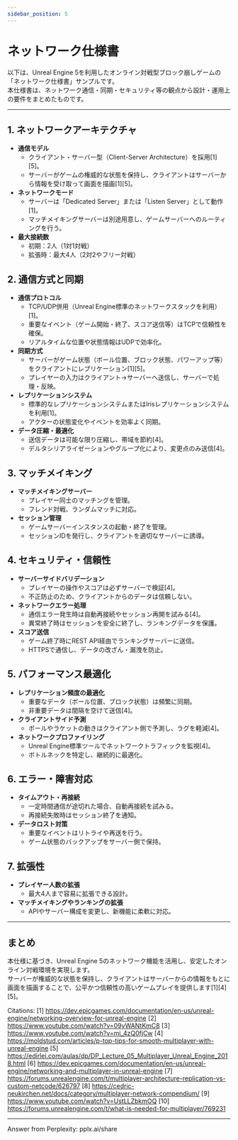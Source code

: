 ```yaml
---
sidebar_position: 5
---
```


# ネットワーク仕様書

以下は、Unreal Engine 5を利用したオンライン対戦型ブロック崩しゲームの「ネットワーク仕様書」サンプルです。  
本仕様書は、ネットワーク通信・同期・セキュリティ等の観点から設計・運用上の要件をまとめたものです。

---

## 1. ネットワークアーキテクチャ

- **通信モデル**  
  - クライアント・サーバー型（Client-Server Architecture）を採用[1][5]。
  - サーバーがゲームの権威的な状態を保持し、クライアントはサーバーから情報を受け取って画面を描画[1][5]。
- **ネットワークモード**  
  - サーバーは「Dedicated Server」または「Listen Server」として動作[1]。
  - マッチメイキングサーバーは別途用意し、ゲームサーバーへのルーティングを行う。
- **最大接続数**  
  - 初期：2人（1対1対戦）
  - 拡張時：最大4人（2対2やフリー対戦）

## 2. 通信方式と同期

- **通信プロトコル**  
  - TCP/UDP併用（Unreal Engine標準のネットワークスタックを利用）[1]。
  - 重要なイベント（ゲーム開始・終了、スコア送信等）はTCPで信頼性を確保。
  - リアルタイムな位置や状態情報はUDPで効率化。
- **同期方式**  
  - サーバーがゲーム状態（ボール位置、ブロック状態、パワーアップ等）をクライアントにレプリケーション[1][5]。
  - プレイヤーの入力はクライアント→サーバーへ送信し、サーバーで処理・反映。
- **レプリケーションシステム**  
  - 標準的なレプリケーションシステムまたはIrisレプリケーションシステムを利用[1]。
  - アクターの状態変化やイベントを効率よく同期。
- **データ圧縮・最適化**  
  - 送信データは可能な限り圧縮し、帯域を節約[4]。
  - デルタシリアライゼーションやグループ化により、変更点のみ送信[4]。

## 3. マッチメイキング

- **マッチメイキングサーバー**  
  - プレイヤー同士のマッチングを管理。
  - フレンド対戦、ランダムマッチに対応。
- **セッション管理**  
  - ゲームサーバーインスタンスの起動・終了を管理。
  - セッションIDを発行し、クライアントを適切なサーバーに誘導。

## 4. セキュリティ・信頼性

- **サーバーサイドバリデーション**  
  - プレイヤーの操作やスコアは必ずサーバーで検証[4]。
  - 不正防止のため、クライアントからのデータは信頼しない。
- **ネットワークエラー処理**  
  - 通信エラー発生時は自動再接続やセッション再開を試みる[4]。
  - 異常終了時はセッションを安全に終了し、ランキングデータを保護。
- **スコア送信**  
  - ゲーム終了時にREST API経由でランキングサーバーに送信。
  - HTTPSで通信し、データの改ざん・漏洩を防止。

## 5. パフォーマンス最適化

- **レプリケーション頻度の最適化**  
  - 重要なデータ（ボール位置、ブロック状態）は頻繁に同期。
  - 非重要データは間隔を空けて送信[4]。
- **クライアントサイド予測**  
  - ボールやラケットの動きはクライアント側で予測し、ラグを軽減[4]。
- **ネットワークプロファイリング**  
  - Unreal Engine標準ツールでネットワークトラフィックを監視[4]。
  - ボトルネックを特定し、継続的に最適化。

## 6. エラー・障害対応

- **タイムアウト・再接続**  
  - 一定時間通信が途切れた場合、自動再接続を試みる。
  - 再接続失敗時はセッション終了を通知。
- **データロスト対策**  
  - 重要なイベントはリトライや再送を行う。
  - ゲーム状態のバックアップをサーバー側で保持。

## 7. 拡張性

- **プレイヤー人数の拡張**  
  - 最大4人まで容易に拡張できる設計。
- **マッチメイキングやランキングの拡張**  
  - APIやサーバー構成を変更し、新機能に柔軟に対応。

---

## まとめ

本仕様に基づき、Unreal Engine 5のネットワーク機能を活用し、安定したオンライン対戦環境を実現します。  
サーバーが権威的な状態を保持し、クライアントはサーバーからの情報をもとに画面を描画することで、公平かつ信頼性の高いゲームプレイを提供します[1][4][5]。

Citations:
[1] https://dev.epicgames.com/documentation/en-us/unreal-engine/networking-overview-for-unreal-engine
[2] https://www.youtube.com/watch?v=09yWANtKmC8
[3] https://www.youtube.com/watch?v=mi_4zQ0fjCw
[4] https://moldstud.com/articles/p-top-tips-for-smooth-multiplayer-with-unreal-engine
[5] https://edirlei.com/aulas/dp/DP_Lecture_05_Multiplayer_Unreal_Engine_2018.html
[6] https://dev.epicgames.com/documentation/en-us/unreal-engine/networking-and-multiplayer-in-unreal-engine
[7] https://forums.unrealengine.com/t/multiplayer-architecture-replication-vs-custom-netcode/626797
[8] https://cedric-neukirchen.net/docs/category/multiplayer-network-compendium/
[9] https://www.youtube.com/watch?v=UstLLZbkmOQ
[10] https://forums.unrealengine.com/t/what-is-needed-for-multiplayer/769231

---
Answer from Perplexity: pplx.ai/share
